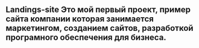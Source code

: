 ## Landings-site  Это мой первый проект, пример сайта компании которая занимается маркетингом, созданием сайтов, разработкой програмного обеспечения для бизнеса.
